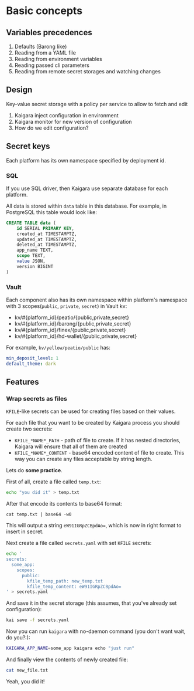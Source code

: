 # Basic concepts

## Variables precedences

1. Defaults (Barong like)
2. Reading from a YAML file
3. Reading from environment variables
4. Reading passed cli parameters
5. Reading from remote secret storages and watching changes

## Design

Key-value secret storage with a policy per service to allow to fetch and edit

1. Kaigara inject configuration in environment
2. Kaigara monitor for new version of configuration
3. How do we edit configuration?

## Secret keys

Each platform has its own namespace specified by deployment id.

### SQL

If you use SQL driver, then Kaigara use separate database for each platform.

All data is stored within `data` table in this database. For example, in PostgreSQL this table would look like:

```sql
CREATE TABLE data (
    id SERIAL PRIMARY KEY,
    created_at TIMESTAMPTZ,
    updated_at TIMESTAMPTZ,
    deleted_at TIMESTAMPTZ,
    app_name TEXT,
    scope TEXT,
    value JSON,
    version BIGINT
)
```

### Vault	

Each component also has its own namespace within platform's namespace with 3 scopes(`public`, `private`, `secret`) in Vault kv:

  - kv/#{platform_id}/peatio/{public,private,secret}
  - kv/#{platform_id}/barong/{public,private,secret}
  - kv/#{platform_id}/finex/{public,private,secret}
  - kv/#{platform_id}/hd-wallet/{public,private,secret}

For example, `kv/yellow/peatio/public` has:
```yaml
min_deposit_level: 1
default_theme: dark
```

## Features

### Wrap secrets as files

`KFILE`-like secrets can be used for creating files based on their values.

For each file that you want to be created by Kaigara process you should create two secrets:

* `KFILE_*NAME*_PATH`  - path of file to create. If it has nested directories, Kaigara will ensure that all of them are created
* `KFILE_*NAME*_CONTENT` - base64 encoded content of file to create. This way you can create any files acceptable by string length.

Lets do **some practice**.

First of all, create a file called `temp.txt`:

```bash
echo "you did it" > temp.txt
```

After that encode its contents to base64 format:

```
cat temp.txt | base64 -w0
```

This will output a string `eW91IGRpZCBpdAo=`, which is now in right format to insert in secret.

Next create a file called `secrets.yaml` with set `KFILE` secrets:

```bash
echo '
secrets:
  some_app:
    scopes:
      public:
        kfile_temp_path: new_temp.txt
        kfile_temp_content: eW91IGRpZCBpdAo=
' > secrets.yaml
```

And save it in the secret storage (this assumes, that you've already set configuration):

```bash
kai save -f secrets.yaml
```

Now you can run `kaigara` with no-daemon command (you don't want wait, do you?:):

```bash
KAIGARA_APP_NAME=some_app kaigara echo "just run"
```

And finally view the contents of newly created file:

```bash
cat new_file.txt
```

Yeah, you did it!